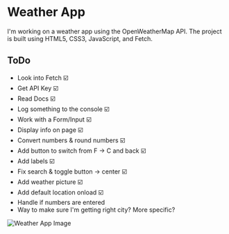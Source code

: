 # Weather App
I'm working on a weather app using the OpenWeatherMap API. The project is built using HTML5, CSS3, JavaScript, and Fetch.

## ToDo
* Look into Fetch ☑️
* Get API Key ☑️
* Read Docs ☑️
* Log something to the console ☑️
* Work with a Form/Input ☑️
* Display info on page ☑️
* Convert numbers & round numbers ☑️
* Add button to switch from F -> C and back ☑️
* Add labels ☑️
* Fix search & toggle button -> center ☑️
* Add weather picture ☑️
* Add default location onload ☑️
* Handle if numbers are entered
* Way to make sure I'm getting right city? More specific?

![Weather App Image](onload-image.png "Weather App Image")